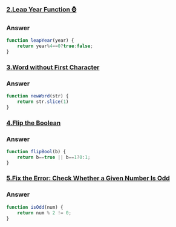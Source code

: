 ### [2.Leap Year Function ⌚](https://edabit.com/challenge/wBYQnCytRFNxsL4Gr)

### Answer

```js
function leapYear(year) {
	return year%4==0?true:false;
}

```

### [3.Word without First Character](https://edabit.com/challenge/Me4pMDq7yX2XzHiYc)

### Answer

```js
function newWord(str) {
	return str.slice(1)
}

```

### [4.Flip the Boolean](https://edabit.com/challenge/m5j4mTviyorMfMDvn)

### Answer

```js
function flipBool(b) {
	return b==true || b==1?0:1;
}

```

### [5.Fix the Error: Check Whether a Given Number Is Odd](https://edabit.com/challenge/7rw9NgXoGZuyoJjZy)

### Answer

```js
function isOdd(num) {
	return num % 2 != 0;
}


   
```